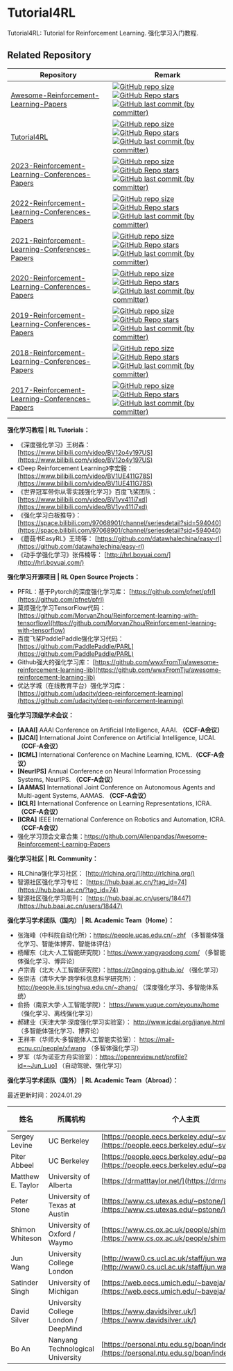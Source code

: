 # Tutorial4RL
Tutorial4RL: Tutorial for Reinforcement Learning. 强化学习入门教程.

## Related Repository

| Repository                                                   | Remark                                                       |
| ------------------------------------------------------------ | ------------------------------------------------------------ |
| [Awesome-Reinforcement-Learning-Papers](https://github.com/Allenpandas/Awesome-Reinforcement-Learning-Papers) | <a href="https://github.com/Allenpandas/Awesome-Reinforcement-Learning-Papers"><img alt="GitHub repo size" src="https://img.shields.io/github/repo-size/Allenpandas/Awesome-Reinforcement-Learning-Papers"></a> <a href="https://github.com/Allenpandas/Awesome-Reinforcement-Learning-Papers"><img alt="GitHub Repo stars" src="https://img.shields.io/github/stars/Allenpandas/Awesome-Reinforcement-Learning-Papers"></a> <a href="https://github.com/Allenpandas/Awesome-Reinforcement-Learning-Papers"><img alt="GitHub last commit (by committer)" src="https://img.shields.io/github/last-commit/Allenpandas/Awesome-Reinforcement-Learning-Papers"></a> |
| [Tutorial4RL](https://github.com/Allenpandas/Tutorial4RL)    | <a href="https://github.com/Allenpandas/Tutorial4RL"><img alt="GitHub repo size" src="https://img.shields.io/github/repo-size/Allenpandas/Tutorial4RL"></a> <a href="https://github.com/Allenpandas/Tutorial4RL"><img alt="GitHub Repo stars" src="https://img.shields.io/github/stars/Allenpandas/Tutorial4RL"></a> <a href="https://github.com/Allenpandas/Tutorial4RL"><img alt="GitHub last commit (by committer)" src="https://img.shields.io/github/last-commit/Allenpandas/Tutorial4RL"></a> |
| [2023-Reinforcement-Learning-Conferences-Papers](https://github.com/Allenpandas/2023-Reinforcement-Learning-Conferences-Papers) | <a href="https://github.com/Allenpandas/2023-Reinforcement-Learning-Conferences-Papers"><img alt="GitHub repo size" src="https://img.shields.io/github/repo-size/Allenpandas/2023-Reinforcement-Learning-Conferences-Papers"></a> <a href="https://github.com/Allenpandas/2023-Reinforcement-Learning-Conferences-Papers"><img alt="GitHub Repo stars" src="https://img.shields.io/github/stars/Allenpandas/2023-Reinforcement-Learning-Conferences-Papers"></a> <a href="https://github.com/Allenpandas/2023-Reinforcement-Learning-Conferences-Papers"><img alt="GitHub last commit (by committer)" src="https://img.shields.io/github/last-commit/Allenpandas/2023-Reinforcement-Learning-Conferences-Papers"></a> |
| [2022-Reinforcement-Learning-Conferences-Papers](https://github.com/Allenpandas/2022-Reinforcement-Learning-Conferences-Papers) | <a href="https://github.com/Allenpandas/2022-Reinforcement-Learning-Conferences-Papers"><img alt="GitHub repo size" src="https://img.shields.io/github/repo-size/Allenpandas/2022-Reinforcement-Learning-Conferences-Papers"></a> <a href="https://github.com/Allenpandas/2022-Reinforcement-Learning-Conferences-Papers"><img alt="GitHub Repo stars" src="https://img.shields.io/github/stars/Allenpandas/2022-Reinforcement-Learning-Conferences-Papers"></a> <a href="https://github.com/Allenpandas/2022-Reinforcement-Learning-Conferences-Papers"><img alt="GitHub last commit (by committer)" src="https://img.shields.io/github/last-commit/Allenpandas/2022-Reinforcement-Learning-Conferences-Papers"></a> |
| [2021-Reinforcement-Learning-Conferences-Papers](https://github.com/Allenpandas/2021-Reinforcement-Learning-Conferences-Papers) | <a href="https://github.com/Allenpandas/2021-Reinforcement-Learning-Conferences-Papers"><img alt="GitHub repo size" src="https://img.shields.io/github/repo-size/Allenpandas/2021-Reinforcement-Learning-Conferences-Papers"></a> <a href="https://github.com/Allenpandas/2021-Reinforcement-Learning-Conferences-Papers"><img alt="GitHub Repo stars" src="https://img.shields.io/github/stars/Allenpandas/2021-Reinforcement-Learning-Conferences-Papers"></a> <a href="https://github.com/Allenpandas/2021-Reinforcement-Learning-Conferences-Papers"><img alt="GitHub last commit (by committer)" src="https://img.shields.io/github/last-commit/Allenpandas/2021-Reinforcement-Learning-Conferences-Papers"></a> |
| [2020-Reinforcement-Learning-Conferences-Papers](https://github.com/Allenpandas/2020-Reinforcement-Learning-Conferences-Papers) | <a href="https://github.com/Allenpandas/2020-Reinforcement-Learning-Conferences-Papers"><img alt="GitHub repo size" src="https://img.shields.io/github/repo-size/Allenpandas/2020-Reinforcement-Learning-Conferences-Papers"></a> <a href="https://github.com/Allenpandas/2020-Reinforcement-Learning-Conferences-Papers"><img alt="GitHub Repo stars" src="https://img.shields.io/github/stars/Allenpandas/2020-Reinforcement-Learning-Conferences-Papers"></a> <a href="https://github.com/Allenpandas/2020-Reinforcement-Learning-Conferences-Papers"><img alt="GitHub last commit (by committer)" src="https://img.shields.io/github/last-commit/Allenpandas/2020-Reinforcement-Learning-Conferences-Papers"></a> |
| [2019-Reinforcement-Learning-Conferences-Papers](https://github.com/Allenpandas/2019-Reinforcement-Learning-Conferences-Papers) | <a href="https://github.com/Allenpandas/2019-Reinforcement-Learning-Conferences-Papers"><img alt="GitHub repo size" src="https://img.shields.io/github/repo-size/Allenpandas/2019-Reinforcement-Learning-Conferences-Papers"></a> <a href="https://github.com/Allenpandas/2019-Reinforcement-Learning-Conferences-Papers"><img alt="GitHub Repo stars" src="https://img.shields.io/github/stars/Allenpandas/2019-Reinforcement-Learning-Conferences-Papers"></a> <a href="https://github.com/Allenpandas/2019-Reinforcement-Learning-Conferences-Papers"><img alt="GitHub last commit (by committer)" src="https://img.shields.io/github/last-commit/Allenpandas/2019-Reinforcement-Learning-Conferences-Papers"></a> |
| [2018-Reinforcement-Learning-Conferences-Papers](https://github.com/Allenpandas/2018-Reinforcement-Learning-Conferences-Papers) | <a href="https://github.com/Allenpandas/2018-Reinforcement-Learning-Conferences-Papers"><img alt="GitHub repo size" src="https://img.shields.io/github/repo-size/Allenpandas/2018-Reinforcement-Learning-Conferences-Papers"></a> <a href="https://github.com/Allenpandas/2018-Reinforcement-Learning-Conferences-Papers"><img alt="GitHub Repo stars" src="https://img.shields.io/github/stars/Allenpandas/2018-Reinforcement-Learning-Conferences-Papers"></a> <a href="https://github.com/Allenpandas/2018-Reinforcement-Learning-Conferences-Papers"><img alt="GitHub last commit (by committer)" src="https://img.shields.io/github/last-commit/Allenpandas/2018-Reinforcement-Learning-Conferences-Papers"></a> |
| [2017-Reinforcement-Learning-Conferences-Papers](https://github.com/Allenpandas/2017-Reinforcement-Learning-Conferences-Papers) | <a href="https://github.com/Allenpandas/2017-Reinforcement-Learning-Conferences-Papers"><img alt="GitHub repo size" src="https://img.shields.io/github/repo-size/Allenpandas/2017-Reinforcement-Learning-Conferences-Papers"></a> <a href="https://github.com/Allenpandas/2017-Reinforcement-Learning-Conferences-Papers"><img alt="GitHub Repo stars" src="https://img.shields.io/github/stars/Allenpandas/2017-Reinforcement-Learning-Conferences-Papers"></a> <a href="https://github.com/Allenpandas/2017-Reinforcement-Learning-Conferences-Papers"><img alt="GitHub last commit (by committer)" src="https://img.shields.io/github/last-commit/Allenpandas/2017-Reinforcement-Learning-Conferences-Papers"></a> |



**强化学习教程 | RL Tutorials：**

- 《深度强化学习》王树森： [https://www.bilibili.com/video/BV12o4y197US](https://www.bilibili.com/video/BV12o4y197US)
- 《Deep Reinforcement Learning》李宏毅： [https://www.bilibili.com/video/BV1UE411G78S](https://www.bilibili.com/video/BV1UE411G78S)
- 《世界冠军带你从零实践强化学习》百度飞桨团队： [https://www.bilibili.com/video/BV1yv411i7xd](https://www.bilibili.com/video/BV1yv411i7xd)
- 《强化学习白板推导》：[https://space.bilibili.com/97068901/channel/seriesdetail?sid=594040](https://space.bilibili.com/97068901/channel/seriesdetail?sid=594040)
- 《蘑菇书EasyRL》王琦等： [https://github.com/datawhalechina/easy-rl](https://github.com/datawhalechina/easy-rl)
- 《动手学强化学习》张伟楠等： [http://hrl.boyuai.com/](http://hrl.boyuai.com/)



**强化学习开源项目 | RL Open Source Projects：**

- PFRL：基于Pytorch的深度强化学习库： [https://github.com/pfnet/pfrl](https://github.com/pfnet/pfrl)
- 莫烦强化学习TensorFlow代码： [https://github.com/MorvanZhou/Reinforcement-learning-with-tensorflow](https://github.com/MorvanZhou/Reinforcement-learning-with-tensorflow)
- 百度飞桨PaddlePaddle强化学习代码： [https://github.com/PaddlePaddle/PARL](https://github.com/PaddlePaddle/PARL)
- Github强大的强化学习库： [https://github.com/wwxFromTju/awesome-reinforcement-learning-lib](https://github.com/wwxFromTju/awesome-reinforcement-learning-lib)
- 优达学城（在线教育平台）强化学习库： [https://github.com/udacity/deep-reinforcement-learning](https://github.com/udacity/deep-reinforcement-learning)



**强化学习顶级学术会议：**

- **[AAAI]** AAAI Conference on Artificial Intelligence, AAAI. **（CCF-A会议）**
- **[IJCAI]** International Joint Conference on Artificial Intelligence, IJCAI. **（CCF-A会议）**
- **[ICML]** International Conference on Machine Learning, ICML.**（CCF-A会议）**
- **[NeurIPS]** Annual Conference on Neural Information Processing Systems, NeurIPS. **（CCF-A会议）**
- **[AAMAS]** International Joint Conference on Autonomous Agents and Multi-agent Systems, AAMAS. **（CCF-A会议）**
- **[ICLR]** International Conference on Learning Representations, ICRA. **（CCF-A会议）**
- **[ICRA]** IEEE International Conference on Robotics and Automation, ICRA. **（CCF-A会议）**
- 强化学习顶会文章合集：https://github.com/Allenpandas/Awesome-Reinforcement-Learning-Papers


**强化学习社区 | RL Community：**

- RLChina强化学习社区： [http://rlchina.org/](http://rlchina.org/)
- 智源社区强化学习专栏： [https://hub.baai.ac.cn/?tag_id=74](https://hub.baai.ac.cn/?tag_id=74)
- 智源社区强化学习周刊： [https://hub.baai.ac.cn/users/18447](https://hub.baai.ac.cn/users/18447)





**强化学习学术团队（国内） | RL Academic Team（Home）：**

- 张海峰（中科院自动化所）：https://people.ucas.edu.cn/~zhf （多智能体强化学习、智能体博弈、智能体评估）
- 杨耀东（北大·人工智能研究院）：https://www.yangyaodong.com/ （多智能体强化学习、博弈论）
- 卢宗青（北大·人工智能研究院）：https://z0ngqing.github.io/ （强化学习）
- 张崇洁（清华大学·跨学科信息科学研究所）：http://people.iiis.tsinghua.edu.cn/~zhang/ （深度强化学习、多智能体系统）
- 俞扬（南京大学·人工智能学院）： https://www.yuque.com/eyounx/home （强化学习、离线强化学习）
- 郝建业（天津大学·深度强化学习实验室）： http://www.icdai.org/jianye.html （多智能体强化学习、博弈论）
- 王祥丰（华师大·多智能体人工智能实验室）： https://mail-ecnu.cn/people/xfwang （多智体强化学习）
- 罗军（华为诺亚方舟实验室）：https://openreview.net/profile?id=~Jun_Luo1 （自动驾驶、强化学习）



**强化学习学术团队（国外） | RL Academic Team（Abroad）：**

最近更新时间：2024.01.29

| 姓名              | 所属机构                             | 个人主页                                                     | 🔥指数 |
| ----------------- | ------------------------------------ | ------------------------------------------------------------ | ----- |
| Sergey Levine     | UC Berkeley                          | [https://people.eecs.berkeley.edu/~svlevine/](https://people.eecs.berkeley.edu/~svlevine/) | 289   |
| Piter Abbeel      | UC Berkeley                          | [https://people.eecs.berkeley.edu/~pabbeel/](https://people.eecs.berkeley.edu/~pabbeel/) | 141   |
| Matthew E. Taylor | University of Alberta                | [https://drmatttaylor.net/](https://drmatttaylor.net/)       | 118   |
| Peter Stone       | University of Texas at Austin        | [https://www.cs.utexas.edu/~pstone/](https://www.cs.utexas.edu/~pstone/) | 107   |
| Shimon Whiteson   | University of Oxford / Waymo         | [https://www.cs.ox.ac.uk/people/shimon.whiteson/](https://www.cs.ox.ac.uk/people/shimon.whiteson/) | 106   |
| Jun Wang          | University College London            | [http://www0.cs.ucl.ac.uk/staff/jun.wang/](http://www0.cs.ucl.ac.uk/staff/jun.wang/ ) | 65    |
| Satinder Singh    | University of Michigan               | [https://web.eecs.umich.edu/~baveja/](https://web.eecs.umich.edu/~baveja/) | 62    |
| David Silver      | University College London / DeepMind | [https://www.davidsilver.uk/](https://www.davidsilver.uk/)   | 61    |
| Bo An             | Nanyang Technological University     | [https://personal.ntu.edu.sg/boan/index.html](https://personal.ntu.edu.sg/boan/index.html) |       |





